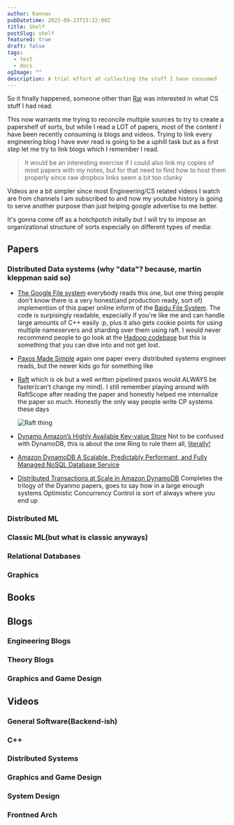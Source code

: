 ```yaml
---
author: Kannav
pubDatetime: 2022-09-23T15:22:00Z
title: Shelf
postSlug: shelf
featured: true
draft: false
tags:
  - test
  - docs
ogImage: ""
description: A trial effort at collecting the stuff I have consumed
---
```


So it finally happened, someone other than [Raj](https://github.com/RajWorking) was interested in what CS stuff I had read.

This now warrants me trying to reconcile multiple sources to try to create a papershelf of sorts, but while I read a LOT of
papers, most of the content
I have been recently consuming is blogs and videos. Trying to link every engineering blog I have ever read is going to
be a uphill task but as a first step let me try to link blogs which I remember I read.
> It would be an interesting exercise if I could also link my copies of most papers with my notes, but for that need to
> find how to host them properly since raw dropbox links seem a bit too clunky


Videos are a bit simpler since most Engineering/CS related videos I watch are from channels I am subscribed to and now
my youtube history is going to
serve another purpose than just helping google advertise to me better.

It's gonna come off as a hotchpotch initally but I will try to impose an organizational structure of sorts especially on
different types of media:

## Papers

### Distributed Data systems (why "data"? because, martin kleppman said so)
- [The Google File system]()
    everybody reads this one, but one thing people don't know there is a very honest(and production ready, sort of) implemention of
    this paper online inform of the [Baidu File System](https://github.com/baidu/bfs). The code is surpisingly readable, especially
    if you're like me and can handle large amounts of C++ easily :p, plus it also gets cookie points for using multiple nameservers
    and sharding over them using raft. I would never recommend people to go look at the [Hadoop codebase]() but this is something that you can
    dive into and not get lost.

- [Paxos Made Simple]()
    again one paper every distributed systems engineer reads, but the newer kids go for something like

- [Raft]()
    which is ok but a well written pipelined paxos would ALWAYS be faster(can't change my mind). I still remember playing around with RaftScope after reading the paper and honestly helped me internalize the paper so much. Honestly the only way people write CP systems these days

    ![Raft thing](/raft-meme.jpg)

- [Dynamo Amazon’s Highly Available Key-value Store]()
    Not to be confused with DynamoDB, this is about the one Ring to rule them all, [literally!](https://github.com/Netflix/dynomite)

- [Amazon DynamoDB A Scalable, Predictably Performant, and Fully Managed NoSQL Database Service]()

- [Distributed Transactions at Scale in Amazon DynamoDB]()
    Completes the trilogy of the Dyanmo papers, goes to say how in a large enough systems Optimistic Concurrency Control is sort
    of always where you end up




### Distributed ML

### Classic ML(but what is classic anyways)

### Relational Databases

### Graphics

## Books

## Blogs

### Engineering Blogs

### Theory Blogs

### Graphics and Game Design

## Videos

### General Software(Backend-ish)

### C++

### Distributed Systems

### Graphics and Game Design

### System Design

### Frontned Arch


